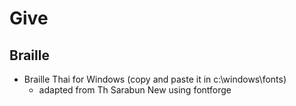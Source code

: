 # Give


## Braille

  * Braille Thai for Windows (copy and paste it in c:\windows\fonts)
    * adapted from Th Sarabun New using fontforge 
